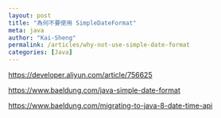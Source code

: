 ```yaml
---
layout: post
title: "為何不要使用 SimpleDateFormat"
meta: java
author: "Kai-Sheng"
permalink: /articles/why-not-use-simple-date-format
categories: [Java]
--- 
```



 https://developer.aliyun.com/article/756625

 https://www.baeldung.com/java-simple-date-format

 https://www.baeldung.com/migrating-to-java-8-date-time-api